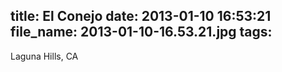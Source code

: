 title: El Conejo
date: 2013-01-10 16:53:21
file_name: 2013-01-10-16.53.21.jpg
tags:
---

Laguna Hills, CA